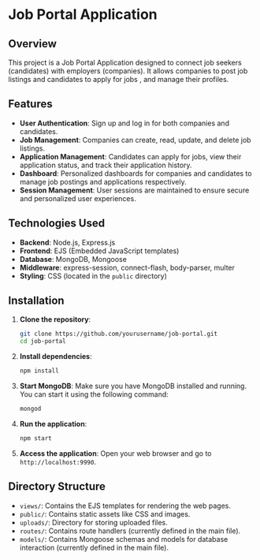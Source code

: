  

# Job Portal Application

## Overview

This project is a Job Portal Application designed to connect job seekers (candidates) with employers (companies). It allows companies to post job listings and candidates to apply for jobs , and manage their profiles.

## Features

- **User Authentication**: Sign up and log in for both companies and candidates.
- **Job Management**: Companies can create, read, update, and delete job listings.
- **Application Management**: Candidates can apply for jobs, view their application status, and track their application history.
- **Dashboard**: Personalized dashboards for companies and candidates to manage job postings and applications respectively.
- **Session Management**: User sessions are maintained to ensure secure and personalized user experiences.
 

## Technologies Used

- **Backend**: Node.js, Express.js
- **Frontend**: EJS (Embedded JavaScript templates)
- **Database**: MongoDB, Mongoose
- **Middleware**: express-session, connect-flash, body-parser, multer
- **Styling**: CSS (located in the `public` directory)

## Installation

1. **Clone the repository**:
    ```bash
    git clone https://github.com/yourusername/job-portal.git
    cd job-portal
    ```

2. **Install dependencies**:
    ```bash
    npm install
    ```

3. **Start MongoDB**: Make sure you have MongoDB installed and running. You can start it using the following command:
    ```bash
    mongod
    ```

4. **Run the application**:
    ```bash
    npm start
    ```

5. **Access the application**: Open your web browser and go to `http://localhost:9990`.

## Directory Structure

- `views/`: Contains the EJS templates for rendering the web pages.
- `public/`: Contains static assets like CSS and images.
- `uploads/`: Directory for storing uploaded files.
- `routes/`: Contains route handlers (currently defined in the main file).
- `models/`: Contains Mongoose schemas and models for database interaction (currently defined in the main file).

 

